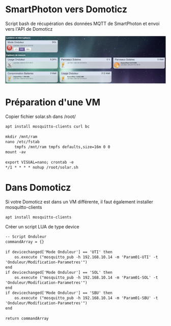 # SmartPhoton vers Domoticz
Script bash de récupération des données MQTT de SmartPhoton et envoi vers l'API de Domoticz

![Domoticz](https://github.com/kekemar/SmartPhoton_To_Domoticz/blob/main/Domoticz.png)

# Préparation d'une VM
Copier fichier solar.sh dans /root/
```
apt install mosquitto-clients curl bc

mkdir /mnt/ram
nano /etc/fstab
	tmpfs /mnt/ram tmpfs defaults,size=16m 0 0
mount -av

export VISUAL=nano; crontab -e
*/1 * * * * nohup /root/solar.sh
```

# Dans Domoticz
Si votre Domoticz est dans un VM différente, il faut également installer mosquitto-clients
```
apt install mosquitto-clients
```
Créer un script LUA de type device
```
-- Script Onduleur
commandArray = {}

if devicechanged['Mode Onduleur'] == 'UTI' then
    os.execute ("mosquitto_pub -h 192.168.10.14 -m 'Param01-UTI' -t 'Onduleur/Modification-Parametres'")
end
if devicechanged['Mode Onduleur'] == 'SOL' then
    os.execute ("mosquitto_pub -h 192.168.10.14 -m 'Param01-SOL' -t 'Onduleur/Modification-Parametres'")
end
if devicechanged['Mode Onduleur'] == 'SBU' then
    os.execute ("mosquitto_pub -h 192.168.10.14 -m 'Param01-SBU' -t 'Onduleur/Modification-Parametres'")
end
   
return commandArray
```
